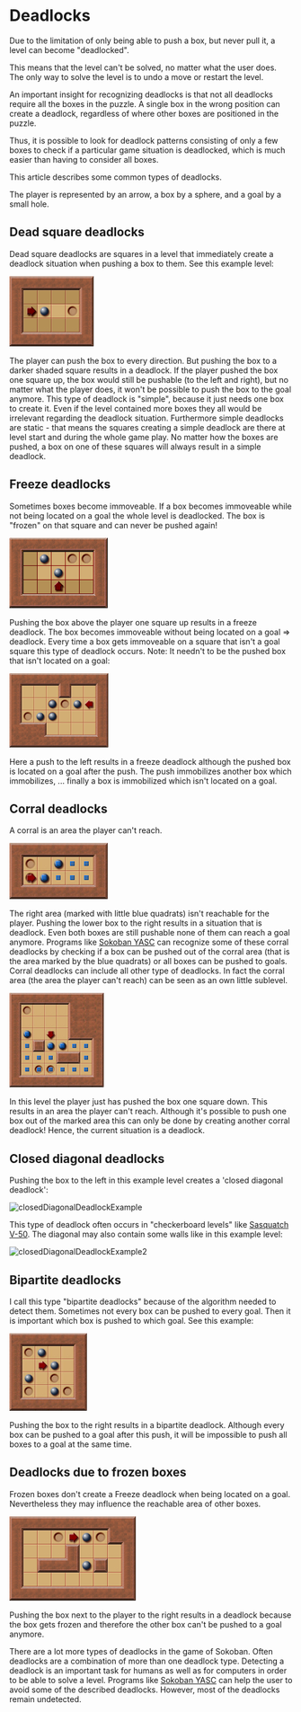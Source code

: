 # Deadlocks

Due to the limitation of only being able to push a box, but never pull it, a level can become "deadlocked".

This means that the level can't be solved, no matter what the user does. The only way to solve the level is to undo a move or restart the level.

An important insight for recognizing deadlocks is that not all deadlocks require all the boxes in the puzzle. A single box in the wrong position can create a deadlock, regardless of where other boxes are positioned in the puzzle.

Thus, it is possible to look for deadlock patterns consisting of only a few boxes to check if a particular game situation is deadlocked, which is much easier than having to consider all boxes.

This article describes some common types of deadlocks.

The player is represented by an arrow, a box by a sphere, and a goal by a small hole.

## Dead square deadlocks

Dead square deadlocks are squares in a level that immediately create a deadlock situation when pushing a box to them.
See this example level:

![simpleDeadlockExample](images/simple-deadlock-example.png)

The player can push the box to every direction. But pushing the box to a darker shaded square results in a deadlock. If the player pushed the box one square up, the box would still be pushable (to the left and right), but no matter what the player does, it won't be possible to push the box to the goal anymore.
This type of deadlock is "simple", because it just needs one box to create it. Even if the level contained more boxes they all would be irrelevant regarding the deadlock situation. Furthermore simple deadlocks are static - that means the squares creating a simple deadlock are there at level start and during the whole game play. No matter how the boxes are pushed, a box on one of these squares will always result in a simple deadlock.

## Freeze deadlocks

Sometimes boxes become immoveable. If a box becomes immoveable while not being located on a goal the whole level is deadlocked. The box is "frozen" on that square and can never be pushed again!

![FreezeDeadlockExample](images/freeze-deadlock-example.png)

Pushing the box above the player one square up results in a freeze deadlock. The box becomes immoveable without being located on a goal => deadlock.
Every time a box gets immoveable on a square that isn't a goal square this type of deadlock occurs. Note: It needn't to be the pushed box that isn't located on a goal:

![FreezeDeadlockExample2](images/freeze-deadlock-example-2.png)

Here a push to the left results in a freeze deadlock although the pushed box is located on a goal after the push. The push immobilizes another box which immobilizes, ... finally a box is immobilized which isn't located on a goal.

## Corral deadlocks

A corral is an area the player can't reach.

![CorralDeadlockExample](images/corral-deadlock-example.png)

The right area (marked with little blue quadrats) isn't reachable for the player. Pushing the lower box to the right results in a situation that is deadlock. Even both boxes are still pushable none of them can reach a goal anymore. Programs like [Sokoban YASC](http://sourceforge.net/projects/sokobanyasc/) can recognize some of these corral deadlocks by checking if a box can be pushed out of the corral area (that is the area marked by the blue quadrats) or all boxes can be pushed to goals.
Corral deadlocks can include all other type of deadlocks. In fact the corral area (the area the player can't reach) can be seen as an own little sublevel.

![CorralDeadlockExample2](images/corral-deadlock-example-2.png)

In this level the player just has pushed the box one square down. This results in an area the player can't reach. Although it's possible to push one box out of the marked area this can only be done by creating another corral deadlock! Hence, the current situation is a deadlock.

## Closed diagonal deadlocks

Pushing the box to the left in this example level creates a 'closed diagonal deadlock':

![closedDiagonalDeadlockExample](images/closedDiagonalDeadlockExample.png)

This type of deadlock often occurs in "checkerboard levels" like [Sasquatch V-50](http://sokobano.de/results/display.php?set=sasquatch5&lvl=49).
The diagonal may also contain some walls like in this example level:

![closedDiagonalDeadlockExample2](images/closedDiagonalDeadlockExample2.png)

## Bipartite deadlocks
I call this type "bipartite deadlocks" because of the algorithm needed to detect them.
Sometimes not every box can be pushed to every goal. Then it is important which box is pushed to which goal.
See this example:

![BipartiteDeadlockExample](images/bipartite-deadlock-example.png)

Pushing the box to the right results in a bipartite deadlock. Although every box can be pushed to a goal after this push, it will be impossible to push all boxes to a goal at the same time.

## Deadlocks due to frozen boxes
Frozen boxes don't create a Freeze deadlock when being located on a goal. Nevertheless they may influence the reachable area of other boxes.

![FrozenBoxDeadlockExample](images/frozen-box-deadlock-example.png)

Pushing the box next to the player to the right results in a deadlock because the box gets frozen and therefore the other box can't be pushed to a goal anymore.

There are a lot more types of deadlocks in the game of Sokoban. Often deadlocks are a combination of more than one deadlock type. Detecting a deadlock is an important task for humans as well as for computers in order to be able to solve a level. Programs like [Sokoban YASC](http://sourceforge.net/projects/sokobanyasc/) can help the user to avoid some of the described deadlocks. However, most of the deadlocks remain undetected.